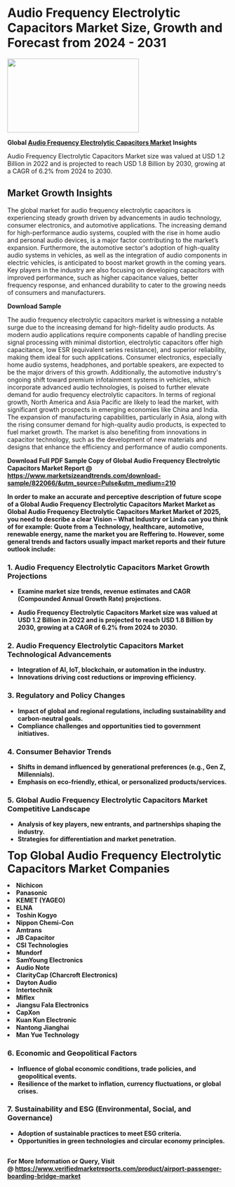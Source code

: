 <H1>Audio Frequency Electrolytic Capacitors Market Size, Growth and Forecast from 2024 - 2031</H1><img class="aligncenter size-medium wp-image-584254" src="https://thirdeyenews.in/wp-content/uploads/2024/09/Global-Market-Research-300x168.jpeg" alt="" width="300" height="168" /><p><strong>Global&nbsp;<a href="https://www.marketsizeandtrends.com/download-sample/822066/&amp;utm_source=Pulse&amp;utm_medium=210">Audio Frequency Electrolytic Capacitors Market</a> Insights</strong></p><p>Audio Frequency Electrolytic Capacitors Market size was valued at USD 1.2 Billion in 2022 and is projected to reach USD 1.8 Billion by 2030, growing at a CAGR of 6.2% from 2024 to 2030.</p><p><h2>Market Growth Insights</h2> The global market for audio frequency electrolytic capacitors is experiencing steady growth driven by advancements in audio technology, consumer electronics, and automotive applications. The increasing demand for high-performance audio systems, coupled with the rise in home audio and personal audio devices, is a major factor contributing to the market’s expansion. Furthermore, the automotive sector's adoption of high-quality audio systems in vehicles, as well as the integration of audio components in electric vehicles, is anticipated to boost market growth in the coming years. Key players in the industry are also focusing on developing capacitors with improved performance, such as higher capacitance values, better frequency response, and enhanced durability to cater to the growing needs of consumers and manufacturers. <p><strong>Download Sample</strong></p> The audio frequency electrolytic capacitors market is witnessing a notable surge due to the increasing demand for high-fidelity audio products. As modern audio applications require components capable of handling precise signal processing with minimal distortion, electrolytic capacitors offer high capacitance, low ESR (equivalent series resistance), and superior reliability, making them ideal for such applications. Consumer electronics, especially home audio systems, headphones, and portable speakers, are expected to be the major drivers of this growth. Additionally, the automotive industry's ongoing shift toward premium infotainment systems in vehicles, which incorporate advanced audio technologies, is poised to further elevate demand for audio frequency electrolytic capacitors. In terms of regional growth, North America and Asia Pacific are likely to lead the market, with significant growth prospects in emerging economies like China and India. The expansion of manufacturing capabilities, particularly in Asia, along with the rising consumer demand for high-quality audio products, is expected to fuel market growth. The market is also benefiting from innovations in capacitor technology, such as the development of new materials and designs that enhance the efficiency and performance of audio components. <p><strong></p><p><span class=""><strong>Download Full PDF Sample Copy of Global Audio Frequency Electrolytic Capacitors Market Report</strong> @ <a href="https://www.marketsizeandtrends.com/download-sample/822066/&amp;utm_source=Pulse&amp;utm_medium=210" target="_blank">https://www.marketsizeandtrends.com/download-sample/822066/&amp;utm_source=Pulse&amp;utm_medium=210</a></span></p><p>In order to make an accurate and perceptive description of future scope of a Global&nbsp;Audio Frequency Electrolytic Capacitors Market Market as Global&nbsp;Audio Frequency Electrolytic Capacitors Market Market of 2025, you need to describe a clear Vision &ndash; What Industry or Linda can you think of for example: Quote from a Technology, healthcare, automotive, renewable energy, name the market you are Reffering to. However, some general trends and factors usually impact market reports and their future outlook include:</p><h3>1.&nbsp;<strong>Audio Frequency Electrolytic Capacitors Market Growth Projections</strong></h3><ul><li>Examine market size trends, revenue estimates and CAGR (Compounded Annual Growth Rate) projections.</li><li><p>Audio Frequency Electrolytic Capacitors Market size was valued at USD 1.2 Billion in 2022 and is projected to reach USD 1.8 Billion by 2030, growing at a CAGR of 6.2% from 2024 to 2030.</p></li></ul><h3>2.&nbsp;<strong>Audio Frequency Electrolytic Capacitors Market Technological Advancements</strong></h3><ul><li>Integration of AI, IoT, blockchain, or automation in the industry.</li><li>Innovations driving cost reductions or improving efficiency.</li></ul><h3>3.&nbsp;<strong>Regulatory and Policy Changes</strong></h3><ul><li>Impact of global and regional regulations, including sustainability and carbon-neutral goals.</li><li>Compliance challenges and opportunities tied to government initiatives.</li></ul><h3>4.&nbsp;<strong>Consumer Behavior Trends</strong></h3><ul><li>Shifts in demand influenced by generational preferences (e.g., Gen Z, Millennials).</li><li>Emphasis on eco-friendly, ethical, or personalized products/services.</li></ul><h3>5.&nbsp;<strong>Global Audio Frequency Electrolytic Capacitors Market Competitive Landscape</strong></h3><ul><li>Analysis of key players, new entrants, and partnerships shaping the industry.</li><li>Strategies for differentiation and market penetration.</li></ul><p data-pm-slice="1 1 []"><span style="color: inherit; font-family: inherit; font-size: 25px;">Top Global Audio Frequency Electrolytic Capacitors Market Companies</span></p><div class="" data-test-id=""><p><li>Nichicon</li><li> Panasonic</li><li> KEMET (YAGEO)</li><li> ELNA</li><li> Toshin Kogyo</li><li> Nippon Chemi-Con</li><li> Amtrans</li><li> JB Capacitor</li><li> CSI Technologies</li><li> Mundorf</li><li> SamYoung Electronics</li><li> Audio Note</li><li> ClarityCap (Charcroft Electronics)</li><li> Dayton Audio</li><li> Intertechnik</li><li> Miflex</li><li> Jiangsu Fala Electronics</li><li> CapXon</li><li> Kuan Kun Electronic</li><li> Nantong Jianghai</li><li> Man Yue Technology</li></p></div><h3>6.&nbsp;<strong>Economic and Geopolitical Factors</strong></h3><ul><li>Influence of global economic conditions, trade policies, and geopolitical events.</li><li>Resilience of the market to inflation, currency fluctuations, or global crises.</li></ul><h3>7.&nbsp;<strong>Sustainability and ESG (Environmental, Social, and Governance)</strong></h3><ul><li>Adoption of sustainable practices to meet ESG criteria.</li><li>Opportunities in green technologies and circular economy principles.</li></ul><h2><strong style="font-size: 14px;">For More Information or Query, Visit @&nbsp;</strong><a style="background-color: #ffffff; font-size: 14px;" href="https://www.marketsizeandtrends.com/report/audio-frequency-electrolytic-capacitors-market/" target="_blank">https://www.verifiedmarketreports.com/product/airport-passenger-boarding-bridge-market</a></h2>
